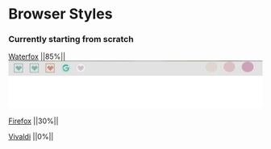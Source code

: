# Browser Styles
### Currently starting from scratch
[Waterfox](/Waterfox/UserChrome.css) ||85%||<br />
![Waterfox CSS preview](/images/Waterfox-Preview.gif)

[Firefox](/Firefox/UserChrome.css) ||30%||

[Vivaldi](/Vivaldi/UserChrome.css) ||0%||
